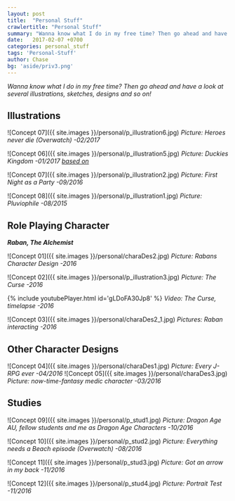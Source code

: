 ```yaml
---
layout: post
title:  "Personal Stuff"
crawlertitle: "Personal Stuff"
summary: "Wanna know what I do in my free time? Then go ahead and have a look at several illustrations, sketches, designs and so on!"
date:   2017-02-07 +0700
categories: personal_stuff
tags: 'Personal-Stuff'
author: Chase
bg: 'aside/priv3.png'
---
```


*Wanna know what I do in my free time? Then go ahead and have a look at several illustrations, sketches, designs and so on!*

## **Illustrations**

![Concept 07]({{ site.images }}/personal/p_illustration6.jpg)
*Picture: Heroes never die (Overwatch) -02/2017* 

![Concept 06]({{ site.images }}/personal/p_illustration5.jpg)
*Picture: Duckies Kingdom -01/2017 [based on](http://gag.fm/gag/20235/duckies-kingdom.html)* 

![Concept 07]({{ site.images }}/personal/p_illustration2.jpg)
*Picture: First Night as a Party -09/2016* 

![Concept 08]({{ site.images }}/personal/p_illustration1.jpg)
*Picture: Pluviophile -08/2015* 


## **Role Playing Character**
_**Raban, The Alchemist**_ 

![Concept 01]({{ site.images }}/personal/charaDes2.jpg)
*Picture: Rabans Character Design -2016* 

![Concept 02]({{ site.images }}/personal/p_illustration3.jpg)
*Picture: The Curse -2016* 

{% include youtubePlayer.html id='gLDoFA30Jp8' %}
*Video: The Curse, timelapse -2016*

![Concept 03]({{ site.images }}/personal/charaDes2_1.jpg)
*Pictures: Raban interacting -2016* 


## **Other Character Designs**

![Concept 04]({{ site.images }}/personal/charaDes1.jpg)
*Picture: Every J-RPG ever -04/2016* 
![Concept 05]({{ site.images }}/personal/charaDes3.jpg)
*Picture: now-time-fantasy medic character -03/2016*



## **Studies**

![Concept 09]({{ site.images }}/personal/p_stud1.jpg)
*Picture: Dragon Age AU, fellow students and me as Dragon Age Characters -10/2016* 

![Concept 10]({{ site.images }}/personal/p_stud2.jpg)
*Picture: Everything needs a Beach episode (Overwatch) -08/2016* 

![Concept 11]({{ site.images }}/personal/p_stud3.jpg)
*Picture: Got an arrow in my back -11/2016* 

![Concept 12]({{ site.images }}/personal/p_stud4.jpg)
*Picture: Portrait Test -11/2016* 


